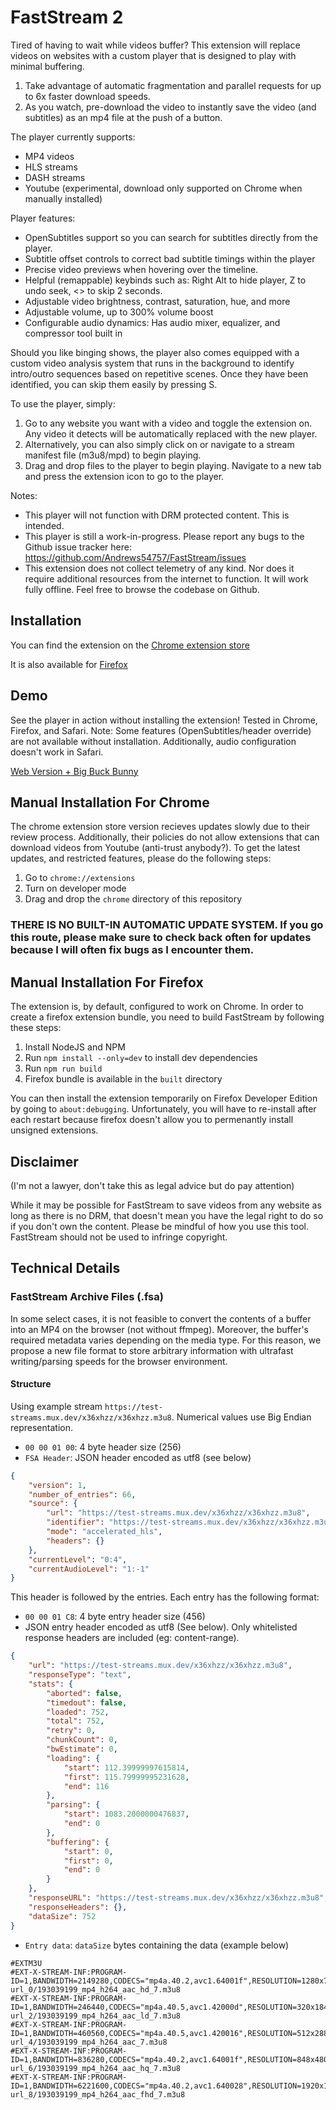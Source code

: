 # FastStream 2

Tired of having to wait while videos buffer? This extension will replace videos on websites with a custom player that is designed to play with minimal buffering.

1. Take advantage of automatic fragmentation and parallel requests for up to 6x faster download speeds.
2. As you watch, pre-download the video to instantly save the video (and subtitles) as an mp4 file at the push of a button.

The player currently supports:
- MP4 videos
- HLS streams
- DASH streams
- Youtube (experimental, download only supported on Chrome when manually installed)

Player features:
- OpenSubtitles support so you can search for subtitles directly from the player.
- Subtitle offset controls to correct bad subtitle timings within the player
- Precise video previews when hovering over the timeline.
- Helpful (remappable) keybinds such as: Right Alt to hide player, Z to undo seek, <> to skip 2 seconds.
- Adjustable video brightness, contrast, saturation, hue, and more
- Adjustable volume, up to 300% volume boost
- Configurable audio dynamics: Has audio mixer, equalizer, and compressor tool built in

Should you like binging shows, the player also comes equipped with a custom video analysis system that runs in the background to identify intro/outro sequences based on repetitive scenes. Once they have been identified, you can skip them easily by pressing S.

To use the player, simply:
1. Go to any website you want with a video and toggle the extension on. Any video it detects will be automatically replaced with the new player.
2. Alternatively, you can also simply click on or navigate to a stream manifest file (m3u8/mpd) to begin playing.
3. Drag and drop files to the player to begin playing. Navigate to a new tab and press the extension icon to go to the player.

Notes:
- This player will not function with DRM protected content. This is intended.
- This player is still a work-in-progress. Please report any bugs to the Github issue tracker here: https://github.com/Andrews54757/FastStream/issues
- This extension does not collect telemetry of any kind. Nor does it require additional resources from the internet to function. It will work fully offline. Feel free to browse the codebase on Github.

## Installation

You can find the extension on the [Chrome extension store](https://chrome.google.com/webstore/detail/faststream/kkeakohpadmbldjaiggikmnldlfkdfog)

It is also available for [Firefox](https://addons.mozilla.org/en-US/firefox/addon/faststream/)

## Demo

See the player in action without installing the extension! Tested in Chrome, Firefox, and Safari. Note: Some features (OpenSubtitles/header override) are not available without installation. Additionally, audio configuration doesn't work in Safari.

[Web Version + Big Buck Bunny](https://andrews54757.github.io/FastStream/built/web/player/player.html#https://test-streams.mux.dev/x36xhzz/x36xhzz.m3u8)

## Manual Installation For Chrome

The chrome extension store version recieves updates slowly due to their review process. Additionally, their policies do not allow extensions that can download videos from Youtube (anti-trust anybody?). To get the latest updates, and restricted features, please do the following steps:

1. Go to `chrome://extensions`
2. Turn on developer mode
3. Drag and drop the `chrome` directory of this repository

### THERE IS NO BUILT-IN AUTOMATIC UPDATE SYSTEM. If you go this route, please make sure to check back often for updates because I will often fix bugs as I encounter them.

## Manual Installation For Firefox

The extension is, by default, configured to work on Chrome. In order to create a firefox extension bundle, you need to build FastStream by following these steps:

1. Install NodeJS and NPM
2. Run `npm install --only=dev` to install dev dependencies
3. Run `npm run build`
4. Firefox bundle is available in the `built` directory

You can then install the extension temporarily on Firefox Developer Edition by going to `about:debugging`. Unfortunately, you will have to re-install after each restart because firefox doesn't allow you to permenantly install unsigned extensions.

## Disclaimer

(I'm not a lawyer, don't take this as legal advice but do pay attention)

While it may be possible for FastStream to save videos from any website as long as there is no DRM, that doesn't mean you have the legal right to do so if you don't own the content. Please be mindful of how you use this tool. FastStream should not be used to infringe copyright.

## Technical Details

### FastStream Archive Files (.fsa)

In some select cases, it is not feasible to convert the contents of a buffer into an MP4 on the browser (not without ffmpeg). Moreover, the buffer's required metadata varies depending on the media type. For this reason, we propose a new file format to store arbitrary information with ultrafast writing/parsing speeds for the browser environment.

#### Structure
Using example stream `https://test-streams.mux.dev/x36xhzz/x36xhzz.m3u8`. Numerical values use Big Endian representation.

- `00 00 01 00`:  4 byte header size (256)
- `FSA Header`: JSON header encoded as utf8 (see below)
```json
{
    "version": 1,
    "number_of_entries": 66,
    "source": {
        "url": "https://test-streams.mux.dev/x36xhzz/x36xhzz.m3u8",
        "identifier": "https://test-streams.mux.dev/x36xhzz/x36xhzz.m3u8",
        "mode": "accelerated_hls",
        "headers": {}
    },
    "currentLevel": "0:4",
    "currentAudioLevel": "1:-1"
}
```

This header is followed by the entries. Each entry has the following format:

- `00 00 01 C8`: 4 byte entry header size (456)
- JSON entry header encoded as utf8 (See below). Only whitelisted response headers are included (eg: content-range).
```json
{
    "url": "https://test-streams.mux.dev/x36xhzz/x36xhzz.m3u8",
    "responseType": "text",
    "stats": {
        "aborted": false,
        "timedout": false,
        "loaded": 752,
        "total": 752,
        "retry": 0,
        "chunkCount": 0,
        "bwEstimate": 0,
        "loading": {
            "start": 112.39999997615814,
            "first": 115.79999995231628,
            "end": 116
        },
        "parsing": {
            "start": 1083.2000000476837,
            "end": 0
        },
        "buffering": {
            "start": 0,
            "first": 0,
            "end": 0
        }
    },
    "responseURL": "https://test-streams.mux.dev/x36xhzz/x36xhzz.m3u8",
    "responseHeaders": {},
    "dataSize": 752
}
```
- `Entry data`: `dataSize` bytes containing the data (example below)
```m3u8
#EXTM3U
#EXT-X-STREAM-INF:PROGRAM-ID=1,BANDWIDTH=2149280,CODECS="mp4a.40.2,avc1.64001f",RESOLUTION=1280x720,NAME="720"
url_0/193039199_mp4_h264_aac_hd_7.m3u8
#EXT-X-STREAM-INF:PROGRAM-ID=1,BANDWIDTH=246440,CODECS="mp4a.40.5,avc1.42000d",RESOLUTION=320x184,NAME="240"
url_2/193039199_mp4_h264_aac_ld_7.m3u8
#EXT-X-STREAM-INF:PROGRAM-ID=1,BANDWIDTH=460560,CODECS="mp4a.40.5,avc1.420016",RESOLUTION=512x288,NAME="380"
url_4/193039199_mp4_h264_aac_7.m3u8
#EXT-X-STREAM-INF:PROGRAM-ID=1,BANDWIDTH=836280,CODECS="mp4a.40.2,avc1.64001f",RESOLUTION=848x480,NAME="480"
url_6/193039199_mp4_h264_aac_hq_7.m3u8
#EXT-X-STREAM-INF:PROGRAM-ID=1,BANDWIDTH=6221600,CODECS="mp4a.40.2,avc1.640028",RESOLUTION=1920x1080,NAME="1080"
url_8/193039199_mp4_h264_aac_fhd_7.m3u8
```
  

